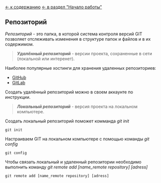 [<- к содержанию](./readme.md)
[<- в раздел "Начало работы"](./start.md)

## Репозиторий 

_Репозиторий_ - это папка, в которой система контроля версий GIT позволяет отслеживать изменения в структуре папок и файлов и в их содержимом.

>___Удалённый репозиторий___   - версии проекта, сохраненные в сети (локальной или интеренет). 

Наиболее популярные хостинги для хранения удаленных репозиториев:
* [GitHub]( https://github.com/.)
* [GitLab](https://about.gitlab.com/)

Создать удалённый репозиторий можно в своем аккаунте по инструкции.



>___Локальный репозиторий___ - версия проекта на локальном компьютере.

Создать локальный репозиторий поможет комманда _git init_
```bash=
git init
```

Настраиваем GIT  на локальном компьютере с  помощью команды _git config_ 

```bash=
git config
```

Чтобы связать локальный и удаленный репозитории необходимо выполнить команду _git remote add [name_remote repository] [adress]_
```bash=
git remote add [name_remote repository] [adress]
```